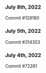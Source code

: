 ### July 8th, 2022

Commit #128180

### July 5th, 2022

Commit #314353


### July 4th, 2022

Commit #72281

